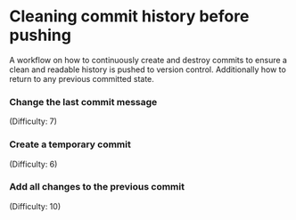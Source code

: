 # Cleaning commit history before pushing
A workflow on how to continuously create and destroy commits to ensure a clean and readable history is pushed to version control. Additionally how to return to any previous committed state.

### Change the last commit message
(Difficulty: 7)

### Create a temporary commit
(Difficulty: 6)

### Add all changes to the previous commit
(Difficulty: 10)
